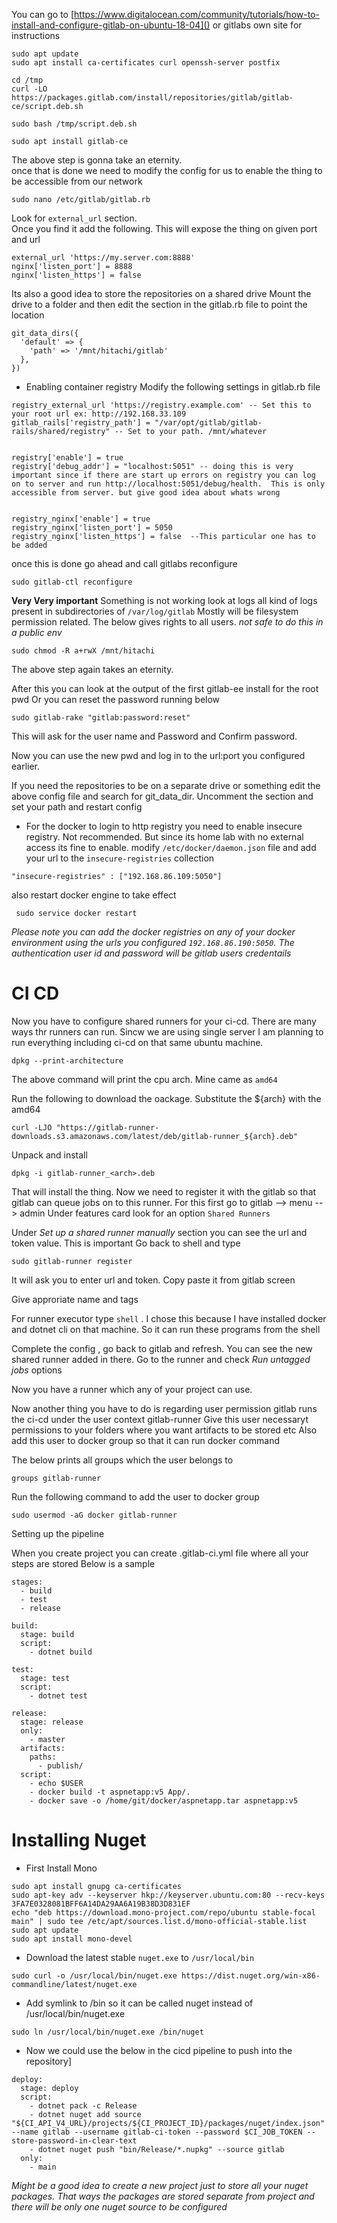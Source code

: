 You can go to [https://www.digitalocean.com/community/tutorials/how-to-install-and-configure-gitlab-on-ubuntu-18-04]() or gitlabs own site for instructions


```
sudo apt update
sudo apt install ca-certificates curl openssh-server postfix
```

```
cd /tmp
curl -LO https://packages.gitlab.com/install/repositories/gitlab/gitlab-ce/script.deb.sh
```

```
sudo bash /tmp/script.deb.sh
```

```
sudo apt install gitlab-ce
```

The above step is gonna take an eternity.  
once that is done we need to modify the config for us to enable the thing to be accessible from our network

```
sudo nano /etc/gitlab/gitlab.rb
```

Look for `external_url` section.  
Once you find it add the following.  This will expose the thing on given port and url
```
external_url 'https://my.server.com:8888'
nginx['listen_port'] = 8888
nginx['listen_https'] = false
```

Its also a good idea to store the repositories on a shared drive
Mount the drive to a folder and then edit the section in the gitlab.rb file to point the location
```
git_data_dirs({
  'default' => {
    'path' => '/mnt/hitachi/gitlab'
  },
})
```

* Enabling container registry
Modify the following settings in gitlab.rb file
```
registry_external_url 'https://registry.example.com' -- Set this to your root url ex: http://192.168.33.109
gitlab_rails['registry_path'] = "/var/opt/gitlab/gitlab-rails/shared/registry" -- Set to your path. /mnt/whatever


registry['enable'] = true
registry['debug_addr'] = "localhost:5051" -- doing this is very important since if there are start up errors on registry you can log on to server and run http://localhost:5051/debug/health.  This is only accessible from server. but give good idea about whats wrong


registry_nginx['enable'] = true
registry_nginx['listen_port'] = 5050
registry_nginx['listen_https'] = false  --This particular one has to be added
```

once this is done go ahead and call gitlabs reconfigure

```
sudo gitlab-ctl reconfigure
```

**Very Very important**
Something is not working look at logs
all kind of logs present in subdirectories of `/var/log/gitlab`
Mostly will be filesystem permission related. The below gives rights to all users. *not safe to do this in a public env*
```
sudo chmod -R a+rwX /mnt/hitachi 
```

The above step again takes an eternity.  

After this you can look at the output of the first gitlab-ee install for the root pwd
Or you can reset the password running below

```
sudo gitlab-rake "gitlab:password:reset"
```
This will ask for the user name and Password and Confirm password.  

Now you can use the new pwd and log in to the url:port you configured earlier.


If you need the repositories to be on a separate drive or something edit the above config file and search for git_data_dir. Uncomment the section and set your path and restart config

* For the docker to login to http registry you need to enable insecure registry. Not recommended. But since its home lab with no external access its fine to enable. modify `/etc/docker/daemon.json` file and add your url to the `insecure-registries` collection
```
"insecure-registries" : ["192.168.86.109:5050"]
```

also restart docker engine to take effect
```
 sudo service docker restart 
```

*Please note you can add the docker registries on any of your docker environment using the urls you configured `192.168.86.190:5050`. The authentication user id and password will be gitlab users credentails*

# CI CD
Now you have to configure shared runners for your ci-cd. 
There are many ways thr runners can run. 
Sincw we are using single server I am planning to run everything including ci-cd on that same ubuntu machine. 

```
dpkg --print-architecture 
```
The above command will print the cpu arch.
Mine came as `amd64`

Run the following to download the oackage. 
Substitute the ${arch} with the amd64
```
curl -LJO "https://gitlab-runner-downloads.s3.amazonaws.com/latest/deb/gitlab-runner_${arch}.deb"
```

Unpack and install
```
dpkg -i gitlab-runner_<arch>.deb
```

That will install the thing.
Now we need to register it with the gitlab so that gitlab can queue jobs on to this runner.
For this first go to gitlab --> menu --> admin
Under features card look for an option `Shared Runners`

Under *Set up a shared runner manually* section you can see the url and token value. This is important
Go back to shell and type
```
sudo gitlab-runner register
```

It will ask you to enter url and token. Copy paste it from gitlab screen

Give approriate name and tags

For runner executor type `shell` . I chose this because I have installed docker and dotnet cli on that machine. 
So it can run these programs from the shell

Complete the config , go back to gitlab and refresh.
You can see the new shared runner added in there.
Go to the runner and check *Run untagged jobs* options 

Now you have a runner which any of your project can use.


Now another thing you have to do is regarding user permission
gitlab runs the ci-cd under the user context gitlab-runner
Give this user necessaryt permissions to your folders where you want artifacts to be stored etc
Also add this user to docker group so that it can run docker command

The below prints all groups which the user belongs to
```
groups gitlab-runner
```

Run the following command to add the user to docker group
```
sudo usermod -aG docker gitlab-runner
```


Setting up the pipeline

When you create project you can create .gitlab-ci.yml file where all your steps are stored
Below is a sample

```
stages:
  - build
  - test
  - release

build:
  stage: build
  script:
    - dotnet build 

test:
  stage: test
  script:
    - dotnet test

release:
  stage: release
  only:
    - master
  artifacts:
    paths:
      - publish/
  script:
    - echo $USER
    - docker build -t aspnetapp:v5 App/.
    - docker save -o /home/git/docker/aspnetapp.tar aspnetapp:v5
```


# Installing Nuget 
* First Install Mono
```
sudo apt install gnupg ca-certificates
sudo apt-key adv --keyserver hkp://keyserver.ubuntu.com:80 --recv-keys 3FA7E0328081BFF6A14DA29AA6A19B38D3D831EF
echo "deb https://download.mono-project.com/repo/ubuntu stable-focal main" | sudo tee /etc/apt/sources.list.d/mono-official-stable.list
sudo apt update
sudo apt install mono-devel
```

* Download the latest stable `nuget.exe` to `/usr/local/bin`
```
sudo curl -o /usr/local/bin/nuget.exe https://dist.nuget.org/win-x86-commandline/latest/nuget.exe
```

* Add symlink to /bin so it can be called nuget instead of /usr/local/bin/nuget.exe
```
sudo ln /usr/local/bin/nuget.exe /bin/nuget
```

* Now we could use the below in the cicd pipeline to push into the repository]
```
deploy:
  stage: deploy
  script:
    - dotnet pack -c Release
    - dotnet nuget add source "${CI_API_V4_URL}/projects/${CI_PROJECT_ID}/packages/nuget/index.json" --name gitlab --username gitlab-ci-token --password $CI_JOB_TOKEN --store-password-in-clear-text
    - dotnet nuget push "bin/Release/*.nupkg" --source gitlab
  only:
    - main
```

*Might be a good idea to create a new project just to store all your nuget packages. That ways the packages are stored separate from project and there will be only one nuget source to be configured*

